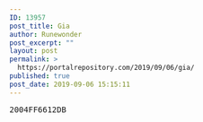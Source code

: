 ```yaml
---
ID: 13957
post_title: Gia
author: Runewonder
post_excerpt: ""
layout: post
permalink: >
  https://portalrepository.com/2019/09/06/gia/
published: true
post_date: 2019-09-06 15:15:11
---
```

<pre>2004FF6612DB</pre>